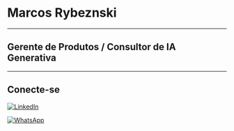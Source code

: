 # Marcos Rybeznski

----------------------

## Gerente de Produtos / Consultor de IA Generativa

----------------------

## Conecte-se 

[![LinkedIn](https://img.shields.io/badge/LinkedIn-0077B5?style=for-the-badge&logo=linkedin&logoColor=white)](https://www.linkedin.com/in/marcosrybeznski/)

[![WhatsApp](https://img.shields.io/badge/WhatsApp-25D366?style=for-the-badge&logo=whatsapp&logoColor=white)](https://wa.me/5511995196667)
